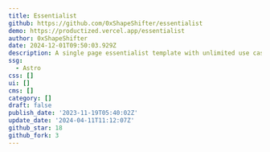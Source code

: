 ```yaml
---
title: Essentialist
github: https://github.com/0xShapeShifter/essentialist
demo: https://productized.vercel.app/essentialist
author: 0xShapeShifter
date: 2024-12-01T09:50:03.929Z
description: A single page essentialist template with unlimited use cases.
ssg:
  - Astro
css: []
ui: []
cms: []
category: []
draft: false
publish_date: '2023-11-19T05:40:02Z'
update_date: '2024-04-11T11:12:07Z'
github_star: 18
github_fork: 3
---
```

